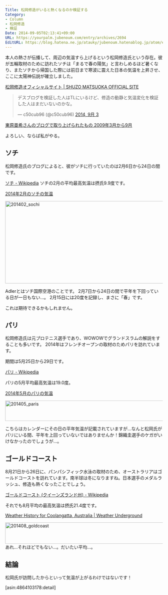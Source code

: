 ```yaml
---
Title: 松岡修造がいると熱くなるのか検証する
Category:
- Column
- 松岡修造
- 検証
Date: 2014-09-05T02:13:41+09:00
URL: https://yourpalm.jubenoum.com/entry/archives/2694
EditURL: https://blog.hatena.ne.jp/atauky/jubenoum.hatenablog.jp/atom/entry/6653458415120886624
---
```


本人の熱さが伝播して、周辺の気温すら上げるという松岡修造氏という存在。彼が五輪取材のために訪れたソチは「まるで春の陽気」と言わしめるほど暑くなり、またソチから帰国した際には前日まで寒波に震えた日本の気温を上昇させ、ここに太陽神伝説が確立しました。

<a href="http://www.shuzo.co.jp/">松岡修造オフィシャルサイト | SHUZO MATSUOKA OFFICIAL SITE</a>
<blockquote class="twitter-tweet" lang="ja">デスブログを検証した人はTLにいるけど、修造の動静と気温変化を検証した人はまだいないのかな。

— c50cub96 (@c50cub96) <a href="https://twitter.com/c50cub96/status/506988638219935744">2014, 9月 3</a></blockquote>
<script src="//platform.twitter.com/widgets.js" async="" charset="utf-8"></script>

<a href="http://yourpalm.jubenoum.com/archives/1072">東原亜希さんのブログで取り上げられたもの 2009年3月から9月</a>

よろしい、ならば私がやる。
<!--more-->


<h2>ソチ</h2>
松岡修造氏のブログによると、彼がソチに行っていたのは2月6日から24日の間です。

<a href="http://ja.wikipedia.org/wiki/%E3%82%BD%E3%83%81">ソチ - Wikipedia</a>
ソチの2月の平均最高気温は摂氏9.9度です。

<a href="http://www.wunderground.com/history/airport/URSS/2014/2/4/MonthlyHistory.html#calendar">2014年2月のソチの気温</a>

<a href="http://yourpalm.jubenoum.com/wp-content/uploads/2014/09/201402_sochi.png"><img class="aligncenter wp-image-2696 size-large" src="http://yourpalm.jubenoum.com/wp-content/uploads/2014/09/201402_sochi-1024x494.png" alt="201402_sochi" width="546" height="263" /></a>

Adlerとはソチ国際空港のことです。
2月7日から24日の間で平年を下回っている日が一日もない…。
2月15日には20度を記録し、まさに「春」です。

これは期待できるかもしれません。
<h2>パリ</h2>
松岡修造氏は元プロテニス選手であり、WOWOWでグランドスラムの解説をすることも多いです。
2014年はフレンチオープンの取材のためパリを訪れています。

期間は5月25日から29日です。

<a href="http://ja.wikipedia.org/wiki/%E3%83%91%E3%83%AA">パリ - Wikipedia</a>

パリの5月平均最高気温は19.0度。

<a href="http://www.wunderground.com/history/airport/LFPO/2014/5/4/MonthlyHistory.html#calendar">2014年5月のパリの気温</a>

<a href="http://yourpalm.jubenoum.com/wp-content/uploads/2014/09/201405_paris.png"><img class="aligncenter size-large wp-image-2697" src="http://yourpalm.jubenoum.com/wp-content/uploads/2014/09/201405_paris-1024x122.png" alt="201405_paris" width="546" height="65" /></a>

こちらはカレンダーにその日の平年気温が記載されていますが…なんと松岡氏がパリにいる間、平年を上回っていないではありませんか！錦織圭選手のケガがいけなかったのでしょうが…。
<h2>ゴールドコースト</h2>
8月21日から26日に、パンパシフィック水泳の取材のため、オーストラリアはゴールドコーストを訪れています。南半球は冬になりますね。日本選手のメダルラッシュ、修造も熱くなったことでしょう。

<a href="http://ja.wikipedia.org/wiki/%E3%82%B4%E3%83%BC%E3%83%AB%E3%83%89%E3%82%B3%E3%83%BC%E3%82%B9%E3%83%88_(%E3%82%AF%E3%82%A4%E3%83%BC%E3%83%B3%E3%82%BA%E3%83%A9%E3%83%B3%E3%83%89%E5%B7%9E)">ゴールドコースト (クイーンズランド州) - Wikipedia</a>

それでも8月平均の最高気温は摂氏21.4度です。

<a href="http://www.wunderground.com/history/airport/YBCG/2014/8/5/MonthlyHistory.html#calendar">Weather History for Coolangatta, Australia | Weather Underground</a>

<a href="http://yourpalm.jubenoum.com/wp-content/uploads/2014/09/201408_goldcoast.png"><img class="aligncenter size-large wp-image-2698" src="http://yourpalm.jubenoum.com/wp-content/uploads/2014/09/201408_goldcoast-1024x128.png" alt="201408_goldcoast" width="546" height="68" /></a>
あれ…それほどでもない…。だいたい平均…。
<h2>結論</h2>
松岡氏が訪問したからといって気温が上がるわけではないです！


[asin:4864103178:detail]



